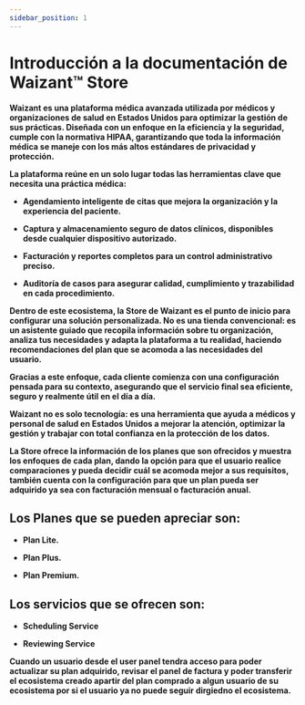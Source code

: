 ```yaml
---
sidebar_position: 1
---
```


# Introducción a la documentación de Waizant™ Store

**Waizant es una plataforma médica avanzada utilizada por médicos y organizaciones de salud en Estados Unidos para optimizar la gestión de sus prácticas. Diseñada con un enfoque en la eficiencia y la seguridad, cumple con la normativa HIPAA, garantizando que toda la información médica se maneje con los más altos estándares de privacidad y protección.**

**La plataforma reúne en un solo lugar todas las herramientas clave que necesita una práctica médica:**

- **Agendamiento inteligente de citas que mejora la organización y la experiencia del paciente.**

- **Captura y almacenamiento seguro de datos clínicos, disponibles desde cualquier dispositivo autorizado.**

- **Facturación y reportes completos para un control administrativo preciso.**

- **Auditoría de casos para asegurar calidad, cumplimiento y trazabilidad en cada procedimiento.**

**Dentro de este ecosistema, la Store de Waizant es el punto de inicio para configurar una solución personalizada. No es una tienda convencional: es un asistente guiado que recopila información sobre tu organización, analiza tus necesidades y adapta la plataforma a tu realidad, haciendo recomendaciones del plan que se acomoda a las necesidades del usuario.**

**Gracias a este enfoque, cada cliente comienza con una configuración pensada para su contexto, asegurando que el servicio final sea eficiente, seguro y realmente útil en el día a día.**

**Waizant no es solo tecnología: es una herramienta que ayuda a médicos y personal de salud en Estados Unidos a mejorar la atención, optimizar la gestión y trabajar con total confianza en la protección de los datos.**

**La Store ofrece la información de los planes que son ofrecidos y muestra los enfoques de cada plan, dando la opción para que el usuario realice comparaciones y pueda decidir cuál se acomoda mejor a sus requisitos, también cuenta con la configuración para que un plan pueda ser adquirido ya sea con facturación mensual o facturación anual.**

## **Los Planes que se pueden apreciar son:**

- **Plan Lite.**

- **Plan Plus.**

- **Plan Premium.**

## **Los servicios que se ofrecen son:**

- **Scheduling Service**

- **Reviewing Service**

**Cuando un usuario desde el user panel tendra acceso para poder actualizar su plan adquirido, revisar el panel de factura y poder transferir el ecosistema creado apartir del plan comprado a algun usuario de su ecosistema por si el usuario ya no puede seguir dirgiedno el ecosistema.**
